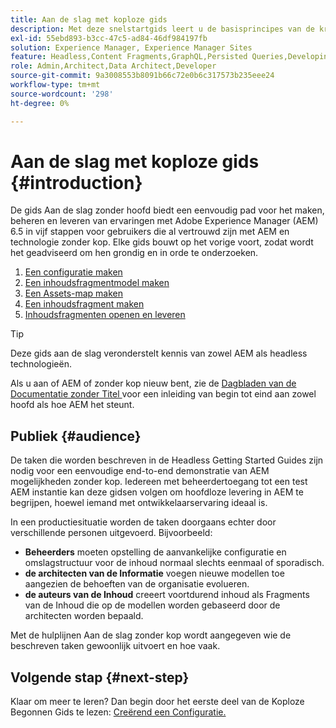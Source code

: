 ```yaml
---
title: Aan de slag met koploze gids
description: Met deze snelstartgids leert u de basisprincipes van de krachtige headless mogelijkheden van Adobe Experience Manager (AEM) 6.5, zoals Content Models, Content Fragments, en GraphQL API.
exl-id: 55ebd893-b3cc-47c5-ad84-46df984197fb
solution: Experience Manager, Experience Manager Sites
feature: Headless,Content Fragments,GraphQL,Persisted Queries,Developing
role: Admin,Architect,Data Architect,Developer
source-git-commit: 9a3008553b8091b66c72e0b6c317573b235eee24
workflow-type: tm+mt
source-wordcount: '298'
ht-degree: 0%

---
```


# Aan de slag met koploze gids {#introduction}

De gids Aan de slag zonder hoofd biedt een eenvoudig pad voor het maken, beheren en leveren van ervaringen met Adobe Experience Manager (AEM) 6.5 in vijf stappen voor gebruikers die al vertrouwd zijn met AEM en technologie zonder kop. Elke gids bouwt op het vorige voort, zodat wordt het geadviseerd om hen grondig en in orde te onderzoeken.

1. [Een configuratie maken](create-configuration.md)
1. [Een inhoudsfragmentmodel maken](create-content-model.md)
1. [Een Assets-map maken](create-assets-folder.md)
1. [Een inhoudsfragment maken](create-content-fragment.md)
1. [Inhoudsfragmenten openen en leveren](create-api-request.md)

>[!TIP]
>
>Deze gids aan de slag veronderstelt kennis van zowel AEM als headless technologieën.
>
>Als u aan of AEM of zonder kop nieuw bent, zie de [ Dagbladen van de Documentatie zonder Titel ](/help/journey-headless/overview.md) voor een inleiding van begin tot eind aan zowel hoofd als hoe AEM het steunt.

## Publiek {#audience}

De taken die worden beschreven in de Headless Getting Started Guides zijn nodig voor een eenvoudige end-to-end demonstratie van AEM mogelijkheden zonder kop. Iedereen met beheerdertoegang tot een test AEM instantie kan deze gidsen volgen om hoofdloze levering in AEM te begrijpen, hoewel iemand met ontwikkelaarservaring ideaal is.

In een productiesituatie worden de taken doorgaans echter door verschillende personen uitgevoerd. Bijvoorbeeld:

* **Beheerders** moeten opstelling de aanvankelijke configuratie en omslagstructuur voor de inhoud normaal slechts eenmaal of sporadisch.
* **de architecten van de Informatie** voegen nieuwe modellen toe aangezien de behoeften van de organisatie evolueren.
* **de auteurs van de Inhoud** creeert voortdurend inhoud als Fragments van de Inhoud die op de modellen worden gebaseerd door de architecten worden bepaald.

Met de hulplijnen Aan de slag zonder kop wordt aangegeven wie de beschreven taken gewoonlijk uitvoert en hoe vaak.

## Volgende stap {#next-step}

Klaar om meer te leren? Dan begin door het eerste deel van de Koploze Begonnen Gids te lezen: [ Creërend een Configuratie.](create-configuration.md)
